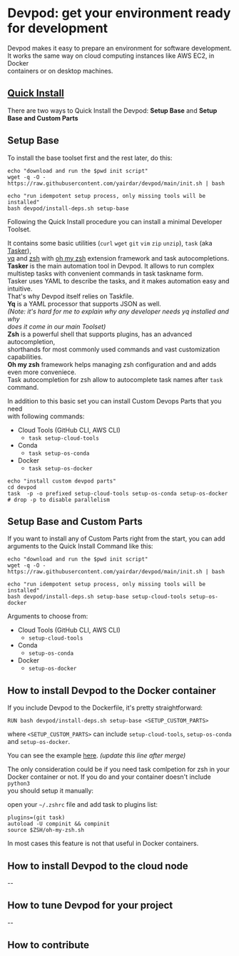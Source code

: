 # Devpod: get your environment ready for development

Devpod makes it easy to prepare an environment for software development.  
It works the same way on cloud computing instances like AWS EC2, in Docker  
containers or on desktop machines.

## [Quick Install](https://github.com/yairdar/devpod/blob/main/README.md#quick-install)

There are two ways to Quick Install the Devpod: **Setup Base** and **Setup Base
 and Custom Parts**

## Setup Base

To install the base toolset first and the rest later, do this:

```
echo "download and run the $pwd init script"
wget -q -O - https://raw.githubusercontent.com/yairdar/devpod/main/init.sh | bash

echo "run idempotent setup process, only missing tools will be installed"
bash devpod/install-deps.sh setup-base
```

Following the Quick Install procedure you can install a minimal Developer Toolset.

It contains some basic utilities (`curl` `wget` `git` `vim`  `zip` `unzip`), `task` 
(aka [Tasker](https://taskfile.dev)),  
[yq](https://mikefarah.gitbook.io/yq) and [zsh](https://zsh.sourceforge.io/)
with [oh my zsh](https://ohmyz.sh) extension framework 
and task autocompletions.  
**Tasker** is the main automation tool in Devpod. It allows to run complex  
multistep tasks with convenient commands in task taskname form.  
Tasker uses YAML to describe the tasks, and it makes automation easy and intuitive.  
That's why Devpod itself relies on Taskfile.  
**Yq** is a YAML processor that supports JSON as well.  
_(Note: it's hard for me to explain why any developer needs yq installed and why_  
_does it come in our main Toolset)_  
**Zsh** is a powerful shell that supports plugins, has an advanced autocompletion,  
shorthands for most commonly used commands and vast customization capabilities.  
**Oh my zsh** framework helps managing zsh configuration and and adds even more conveniece.  
Task autocompletion for zsh allow to autocomplete task names after `task` command.

In addition to this basic set you can install Custom Devops Parts that you need  
with following commands:

- Cloud Tools (GitHub CLI, AWS CLI)
  - `task setup-cloud-tools`
- Conda
  - `task setup-os-conda`
- Docker
  - `task setup-os-docker`

```
echo "install custom devpod parts"
cd devpod
task  -p -o prefixed setup-cloud-tools setup-os-conda setup-os-docker  
# drop -p to disable parallelism
```

## Setup Base and Custom Parts

If you want to install any of Custom Parts right from the start, you can add  
arguments to the Quick Install Command like this:

```
echo "download and run the $pwd init script"
wget -q -O - https://raw.githubusercontent.com/yairdar/devpod/main/init.sh | bash

echo "run idempotent setup process, only missing tools will be installed"
bash devpod/install-deps.sh setup-base setup-cloud-tools setup-os-docker
```

Arguments to choose from:

- Cloud Tools (GitHub CLI, AWS CLI)
  - `setup-cloud-tools`
- Conda
  - `setup-os-conda`
- Docker
  - `setup-os-docker`

## How to install Devpod to the Docker container

If you include Devpod to the Dockerfile, it's pretty straightforward:

```
RUN bash devpod/install-deps.sh setup-base <SETUP_CUSTOM_PARTS>
```

where `<SETUP_CUSTOM_PARTS>` can include `setup-cloud-tools`, `setup-os-conda`  
and `setup-os-docker`.

You can see the example [here](../tests/test-before-push/Dockerfile_no_python).
_(update this line after merge)_

The only consideration could be if you need task comlpetion for zsh in your  
Docker container or not. If you do and your container doesn't include `python3`  
you should setup it manually:

open your `~/.zshrc` file and add task to plugins list:

```
plugins=(git task)
autoload -U compinit && compinit
source $ZSH/oh-my-zsh.sh
```

In most cases this feature is not that useful in Docker containers.

## How to install Devpod to the cloud node

--

## How to tune Devpod for your project

--

## How to contribute